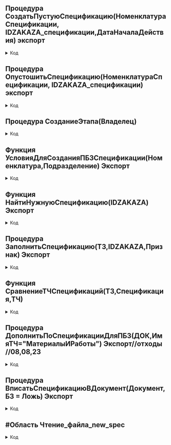 
 ## Процедура  СоздатьПустуюСпецификацию(НоменклатураСпецификации, IDZAKAZA_спецификации,ДатаНачалаДействия) экспорт                     	

 <details> <summary> Код  </summary>
	УстановитьПривилегированныйРежим(Истина);       
	//                                                
	
	//
	Специф = Справочники.РесурсныеСпецификации.СоздатьЭлемент();    
	
	
	
	Специф.Родитель 							= Справочники.РесурсныеСпецификации.НайтиПоНаименованию("К распределению");			
	Специф.ТипПроизводственногоПроцесса 		= Перечисления.ТипыПроизводственныхПроцессов.Сборка;
	Специф.ОсновноеИзделиеКоличествоУпаковок 	= 1;
	Специф.ОсновноеИзделиеНоменклатура 			= НоменклатураСпецификации;
	Специф.ОсновноеИзделиеУпаковка 				= Специф.ОсновноеИзделиеНоменклатура.ЕдиницаИзмерения;
	//
	Специф.Наименование 						= Строка(Специф.ОсновноеИзделиеНоменклатура);		
	Специф.НачалоДействия 						= ДатаНачалаДействия;
	Специф.Idzakaza 							= IDZAKAZA_спецификации;  
	Специф.СозданоАвтоматическимАлгоритмом 		= Истина;
	Специф.Статус 								= Перечисления.СтатусыСпецификаций.ВРазработке;
	Специф.ВыпускПроизвольнымиПорциями 			= Истина;
	Специф.СпособРаспределенияЗатратНаВыходныеИзделия = Перечисления.СпособыРаспределенияЗатратНаВыходныеИзделия.ПоДолямСтоимости; 
	Специф.МатериалыИУслуги.Очистить();      
	//
	ВыхИзд 						= Специф.ВыходныеИзделия.Добавить();
	ВыхИзд.Номенклатура 		= Специф.ОсновноеИзделиеНоменклатура; 
	ВыхИзд.КоличествоУпаковок 	= Специф.ОсновноеИзделиеКоличествоУпаковок; 
	ВыхИзд.Упаковка 			= Специф.ОсновноеИзделиеУпаковка; 
	//  
	Специф.Записать();   
	
	СозданиеЭтапа(Специф.Ссылка);
	УстановитьПривилегированныйРежим(Ложь);

</details>  

 ## Процедура ОпустошитьСпецификацию(НоменклатураСпецификации, IDZAKAZA_спецификации) экспорт                     	

 <details> <summary> Код  </summary>
	УстановитьПривилегированныйРежим(Истина);       
	//
	//ДатаНачалаДействия = ТекущаяДата()-60*60*24;          
	//
	Специф = Справочники.РесурсныеСпецификации.НайтиПоРеквизиту("IDZAKAZA",IDZAKAZA_спецификации);
	Если ЗначениеЗаполнено(Специф) тогда 
		Специф = Специф.ПолучитьОбъект();
		Специф.Родитель 							= Справочники.РесурсныеСпецификации.НайтиПоНаименованию("К распределению");			
		Специф.ТипПроизводственногоПроцесса 		= Перечисления.ТипыПроизводственныхПроцессов.Сборка;
		Специф.ОсновноеИзделиеКоличествоУпаковок 	= 1;
		Специф.ОсновноеИзделиеНоменклатура 			= НоменклатураСпецификации;
		Специф.ОсновноеИзделиеУпаковка 				= Специф.ОсновноеИзделиеНоменклатура.ЕдиницаИзмерения;
		//
		Специф.Наименование 						= Строка(Специф.ОсновноеИзделиеНоменклатура);		
		//Специф.НачалоДействия 						= ДатаНачалаДействия;
		Специф.Idzakaza 							= IDZAKAZA_спецификации;  
		Специф.СозданоАвтоматическимАлгоритмом 		= Истина;
		Специф.Статус 								= Перечисления.СтатусыСпецификаций.ВРазработке;
		Специф.ВыпускПроизвольнымиПорциями 			= Истина;
		Специф.СпособРаспределенияЗатратНаВыходныеИзделия = Перечисления.СпособыРаспределенияЗатратНаВыходныеИзделия.ПоДолямСтоимости; 
		Специф.МатериалыИУслуги.Очистить();      
		//                          
		Специф.ВыходныеИзделия.Очистить();
		ВыхИзд 						= Специф.ВыходныеИзделия.Добавить();
		ВыхИзд.Номенклатура 		= Специф.ОсновноеИзделиеНоменклатура; 
		ВыхИзд.КоличествоУпаковок 	= Специф.ОсновноеИзделиеКоличествоУпаковок; 
		ВыхИзд.Упаковка 			= Специф.ОсновноеИзделиеУпаковка; 
		//  
		Специф.Записать();      
		Специф = Справочники.РесурсныеСпецификации.НайтиПоРеквизиту("IDZAKAZA",IDZAKAZA_спецификации).ПолучитьОбъект();
		Специф.Записать();   
	КонецЕсли;
	УстановитьПривилегированныйРежим(Ложь);

</details>  


 ## Процедура СозданиеЭтапа(Владелец)

 <details> <summary> Код  </summary>
	Этап = Справочники.ЭтапыПроизводства.СоздатьЭлемент();
	Этап.Заполнить(Неопределено);
	Этап.Владелец             = Владелец;
	Этап.НомерЭтапа           = 1;
	Этап.НомерСледующегоЭтапа = 0;        	
	Этап.Наименование         = СтрШаблон(НСтр("ru = 'Производство %1';
	|en = 'Manufacturing %1'"), 1); 
	Этап.Подразделение = Справочники.СтруктураПредприятия.НайтиПоНаименованию("Производство");
	Этап.УстановитьСсылкуНового(Справочники.ЭтапыПроизводства.ПолучитьСсылку());
	Этап.Записать();   
	
	

</details>

 ## Функция УсловияДляСозданияПБЗСпецификации(Номенклатура,Подразделение) Экспорт

 <details> <summary> Код  </summary>
	//Автосоздание спецификации если - 
	//А) Подразделение = "Производство","Производство_1", "ЦПМ"
	//Б) Номенклатура.ВидНоменклатуры.НаборСвойств = "Готовая продукция","Товар (б/х, б/с)"
	//В) Номенклатура.Гн_ВидКабеля = "Отходы"
	//Г) Номенклатура = "жгут"
	//Д) Номенклатура = НЕ "жгут", "пруток", "катанка", "канал медный"
	
	Ответ = Ложь;
	Номенкл = НРег(Строка(Номенклатура)); 
	
	Если 	Подразделение.Наименование = "Производство" 
		или Подразделение.Наименование = "Производство_1" 
		или Подразделение.Наименование = "ЦПМ" тогда
		
		Если 	СтрНайти(Номенклатура.ВидНоменклатуры.НаборСвойств.Наименование,"Готовая продукция") 
			или СтрНайти(Номенклатура.ВидНоменклатуры.НаборСвойств.Наименование,"Товар (б/х, б/с)")   
			или СтрНайти(Нрег(Номенклатура.Гн_ВидКабеля.Наименование),"отходы") 
			или СтрНайти(Номенкл,"жгут") тогда
			
			
			Если не(СтрНайти(Номенкл,"шина")>0 
				или СтрНайти(Номенкл,"пруток")>0  
				или СтрНайти(Номенкл,"канал медный")>0 
				или СтрНайти(Номенкл,"катанка")>0) тогда
				Ответ = Истина;
			КонецЕсли;
		КонецЕсли;
	КонецЕсли;
	Возврат Ответ;
</details>


 ## Функция НайтиНужнуюСпецификацию(IDZAKAZA) Экспорт

 <details> <summary> Код  </summary>
	IDZAKAZA_запрос = Число("1" + Сред(Формат(IDZAKAZA,"ЧГ=0"),2));
	
	Запрос = Новый Запрос;
	Запрос.УстановитьПараметр("IDZAKAZA", IDZAKAZA_запрос);
	Запрос.Текст = 
	"ВЫБРАТЬ ПЕРВЫЕ 1
	|	Спец.Ссылка КАК Ссылка
	|ИЗ
	|	Справочник.РесурсныеСпецификации КАК Спец
	|ГДЕ
	|	Спец.IDZAKAZA = &IDZAKAZA
	|
	|УПОРЯДОЧИТЬ ПО
	|	Спец.НачалоДействия УБЫВ";
	
	
	Результат = Запрос.Выполнить().Выгрузить();
	Если Результат.Количество() = 1 тогда
		Спец = Результат[0].Ссылка;
	Иначе 
		Спец = Справочники.РесурсныеСпецификации.ПустаяСсылка();		
	КонецЕсли;
	Возврат Спец;
</details>


 ## Процедура ЗаполнитьСпецификацию(ТЗ,IDZAKAZA,Признак) Экспорт      	

 <details> <summary> Код  </summary>
	Спецификация = Справочники.РесурсныеСпецификации.НайтиПоРеквизиту("IDZAKAZA",IDZAKAZA);
	Если ЗначениеЗаполнено(Спецификация) тогда
		Спецификация = Спецификация.ПолучитьОбъект();	
		НужнаЗапись = Ложь;
		ТЧ = ?(Признак = "Производственная","МатериалыИУслуги","ВсеВОдномМатериалыИУслугиExpertClass");
		Если СравнениеТЧСпецификаций(ТЗ,Спецификация.Ссылка,ТЧ) тогда  //немножко сравниваем Кол-во и номенкл, чтобы избежать записи
			Спецификация[ТЧ].Загрузить(ТЗ);			 
			НужнаЗапись = Истина;			
		КонецЕсли;
		Если  Спецификация.МатериалыИУслуги.Количество()>0 
			и Спецификация.ВсеВОдномМатериалыИУслугиExpertClass.Количество()>0 
			И Спецификация.Статус <> Перечисления.СтатусыСпецификаций.Действует тогда 			
			Спецификация.Статус = Перечисления.СтатусыСпецификаций.Действует;       
			НужнаЗапись = Истина;
		КонецЕсли;         
		Если НужнаЗапись тогда
			Спецификация.Записать();	        
		КонецЕсли;	
	КонецЕсли;  	

</details>


 ## Функция СравнениеТЧСпецификаций(ТЗ,Спецификация,ТЧ)	

 <details> <summary> Код  </summary>
	Ответ = ложь;                                   
	КоличествоУпаковок = ?(ТЧ = "МатериалыИУслуги","КоличествоУпаковок","ЭталонныйНорматив");
	СП = Спецификация[ТЧ];
	Если ТЗ.Количество() <> СП.Количество() тогда
		Ответ = Истина;
	Иначе
		Для ИН = 0 по СП.Количество()-1 цикл
			Если ТЗ[ИН].Номенклатура <> СП[ИН].Номенклатура или Окр(ТЗ[ИН][КоличествоУпаковок],3) <> СП[ИН][КоличествоУпаковок] тогда					
				Ответ = Истина;
				Прервать;
			КонецЕсли;
		КонецЦикла;
	КонецЕсли;	
	Возврат Ответ
</details>

 ## Процедура ДополнитьПоСпецификацииДляПБЗ(ДОК,ИмяТЧ="МатериалыИРаботы") Экспорт//отходы //08,08,23

 <details> <summary> Код  </summary>
	ДОК.МатериалыИРаботы.Очистить();	
	
	Запрос = Новый Запрос;
	МенеджерВременныхТаблиц = Новый МенеджерВременныхТаблиц;
	Запрос.МенеджерВременныхТаблиц = МенеджерВременныхТаблиц;
	
	Запрос.Текст = Документы.ПроизводствоБезЗаказа.ТекстЗапросаМатериалыПоГруппамЗатрат();
	Запрос.УстановитьПараметр("Дата", ДОК.Дата);
	Запрос.УстановитьПараметр("ВидЦены", ДОК.ВидЦены);
	Запрос.УстановитьПараметр("ЗаполнятьАвтоматически", Истина);
	
	// Подготовим таблицу продукции
	ПоляГруппировки = "НомерГруппыЗатрат, НаправлениеВыпуска, Получатель,
	|	Номенклатура, Характеристика, Серия,
	|	Назначение, Спецификация";
	ПоляСуммирования = "Количество";
	
	ТаблицаПродукции = ДОК.ВыходныеИзделия.Выгрузить(, ПоляГруппировки + ", " + ПоляСуммирования);
	ТаблицаПродукции.Свернуть(ПоляГруппировки, ПоляСуммирования);
	
	ТаблицаПродукции.Колонки.Добавить("Организация",				Новый ОписаниеТипов("СправочникСсылка.Организации"));
	ТаблицаПродукции.Колонки.Добавить("ГруппировкаЗатрат",			Новый ОписаниеТипов("ПеречислениеСсылка.ГруппировкиЗатратВПроизводствеБезЗаказа"));
	ТаблицаПродукции.Колонки.Добавить("Подразделение",				Новый ОписаниеТипов("СправочникСсылка.СтруктураПредприятия"));
	ТаблицаПродукции.Колонки.Добавить("ОшибкаВНастройкахМодели",	Новый ОписаниеТипов("Булево"));
	ТаблицаПродукции.Колонки.Добавить("ОтражатьЗатратыДокументом",	Новый ОписаниеТипов("Булево"));
	
	ТаблицаПродукции.ЗаполнитьЗначения(ДОК.Организация,			"Организация");
	ТаблицаПродукции.ЗаполнитьЗначения(ДОК.ГруппировкаЗатрат,	"ГруппировкаЗатрат");
	ТаблицаПродукции.ЗаполнитьЗначения(ДОК.Подразделение,		"Подразделение");
	ТаблицаПродукции.ЗаполнитьЗначения(Истина,						"ОтражатьЗатратыДокументом");
	
	// Подготовим параметры заполнения
	ДанныеШапки = Новый Структура("Дата", ДОК.Дата);
	
	ПараметрыЗаполнения = Новый Структура("ДанныеШапки",	ДанныеШапки);
	ПараметрыЗаполнения.Вставить("ЗаполнятьАвтоматически",	Истина);
	
	ПереченьДанных = Новый Массив;
	ПереченьДанных.Добавить("МатериалыИУслуги");
	ПараметрыЗаполнения.Вставить("ПереченьДанных", ПереченьДанных);
	
	// Получим данные спецификаций и поместим их в ВТ.
	Документы.ПроизводствоБезЗаказа.ДанныеСпецификацииПоСпискуПродукции(ТаблицаПродукции,
	ПараметрыЗаполнения,
	МенеджерВременныхТаблиц);
	
	// Заполним затраты
	ТаблицаЗатрат = Запрос.Выполнить().Выгрузить();
	
	Если Не ТаблицаЗатрат.Количество() = 0 Тогда
		МассивСтрок = Новый Массив;
		СтруктураПоиска = Новый Структура("НомерГруппыЗатрат", 0);
		
		ТаблицаОбъекта = ДОК[ИмяТЧ]; // ДанныеФормыКоллекция
		Для Каждого ТекЗатрата Из ТаблицаЗатрат Цикл
			
			НоваяСтрока = ТаблицаОбъекта.Добавить();
			ЗаполнитьЗначенияСвойств(НоваяСтрока, ТекЗатрата);
			
			СтруктураПоиска.НомерГруппыЗатрат = НоваяСтрока.НомерГруппыЗатрат;
		КонецЦикла;
	КонецЕсли;

</details>

 ## Процедура ВписатьСпецификациюВДокумент(Документ,БЗ = Ложь) Экспорт    

 <details> <summary> Код  </summary>
	Если БЗ тогда 
		ТЧ = "ВыходныеИзделия"; 
		НужнаЗапись = Ложь;
		ТЗ = Документ[ТЧ].Выгрузить();      	
		Для каждого Стр из ТЗ  цикл       
			Если Стр.IDZAKAZA <> Стр.Спецификация.IDZAKAZA тогда 	//попадаем если спецификация НЕ наша 			
				Стр.Спецификация = Справочники.РесурсныеСпецификации.НайтиПоРеквизиту("IDZAKAZA",Стр.IDZAKAZA);
				//Если она незаполнена тогда очищаем и стираем наличиеСпецификации из заказа
				Если Стр.Спецификация["МатериалыИУслуги"].Количество() = 0 
					или Стр.Спецификация["ВсеВОдномМатериалыИУслугиExpertClass"].Количество() = 0 тогда
					Стр.СпецификацияЗаполнена = Ложь;
				КонецЕсли;
				НужнаЗапись = Истина;
			КонецЕсли;   
		КонецЦикла;   
		Если НужнаЗапись тогда
			Документ = Документ.ПолучитьОбъект(); 
			Документ.Перезаполнение_из_хттп_Сервиса = Истина;
			Документ[ТЧ].Загрузить(ТЗ);
			Документ.Записать();  
		КонецЕсли;
	Иначе    
		НужнаЗапись = Ложь;
		ЕстьСпецуха = Документ.НаличиеСпецификации;
		ТЧ = "Продукция";
		ТЗ = Документ[ТЧ].Выгрузить();      	
		Для каждого Стр из ТЗ  цикл       
			Если Стр.IDZAKAZA <> Стр.Спецификация.IDZAKAZA тогда 	//попадаем если спецификация НЕ наша 			
				НужнаЗапись = ?(Стр.Спецификация.IDZAKAZA > 0,Истина,НужнаЗапись);
				Стр.Спецификация = Справочники.РесурсныеСпецификации.НайтиПоРеквизиту("IDZAKAZA",Стр.IDZAKAZA);
				//Если она незаполнена тогда очищаем и стираем наличиеСпецификации из заказа
				Если Стр.Спецификация["МатериалыИУслуги"].Количество() = 0 или Стр.Спецификация["ВсеВОдномМатериалыИУслугиExpertClass"].Количество() = 0 тогда
					Стр.Спецификация = Справочники.РесурсныеСпецификации.ПустаяСсылка();	
				КонецЕсли;	
				НужнаЗапись = ?(Стр.IDZAKAZA = Стр.Спецификация.IDZAKAZA,Истина,НужнаЗапись);		
			КонецЕсли;   
			ЕстьСпецуха = ?(ЗначениеЗаполнено(Стр.Спецификация) = Ложь,Ложь,ЕстьСпецуха);
		КонецЦикла;   
		Если НужнаЗапись тогда  
			Документ = Документ.ПолучитьОбъект();  
			Документ[ТЧ].Загрузить(ТЗ);
			Документ.НаличиеСпецификации = ЕстьСпецуха;
			Документ.Записать(); 
		КонецЕсли;
	КонецЕсли;                                               

</details>




	


 ## #Область Чтение_файла_new_spec

 <details> <summary> Код  </summary>

 ## Функция ОбработатьФайлик_new_spec(ТЗ,Факт_или_эталон = 1) Экспорт                        

 <details> <summary> Код  </summary>
	//У нас два файлика new_spec_1, new_spec_2 в первом факт, во втором эталон
	ПутьКФайлу =  "\\dataserv1c\IT-отдел\Obmen\erp_ev\new_spec_"+Факт_или_эталон+".xml";       
	
	ЧтениеXML = Новый ЧтениеXML;
	ЧтениеXML.ОткрытьФайл(ПутьКФайлу);
	
	Пока ЧтениеXML.Прочитать() Цикл  
		Если ЧтениеXML.ТипУзла = ТипУзлаXML.НачалоЭлемента Тогда  //Определяем начало элемента			
			Если ЧтениеXML.Имя = "Материалы" или ЧтениеXML.ТипУзла=ТипУзлаXML.КонецЭлемента Тогда	
				Продолжить; 
			ИначеЕсли СтрНачинаетсяС(ЧтениеXML.Имя,"Значения") тогда   
				Отходы 		= Булево(ЧтениеXML.ПолучитьАтрибут(4));
				БЗ 			= Булево(ЧтениеXML.ПолучитьАтрибут(5));
				IDZAKAZA 	= Число (ЧтениеXML.ПолучитьАтрибут(6));
				Признак 	= Строка(ЧтениеXML.ПолучитьАтрибут(7));
				ВставитьСтрочкуТЗ_new_spec(ЧтениеXML,ТЗ);							
			КонецЕсли;
		КонецЕсли;  
	КонецЦикла;   
	ЧтениеXML.Закрыть();  
	Возврат Новый Структура("ТЗ,ОТХОДЫ,БЗ,IDZAKAZA,ПРИЗНАК",ТЗ,ОТХОДЫ,БЗ,IDZAKAZA,ПРИЗНАК);
</details>

 ## Функция ПолучитьДок(БЗ,IDZAKAZA)Экспорт

 <details> <summary> Код  </summary>
	Если БЗ тогда     
		Документ = ОбщийМодульИДЗАКИ.ПолучитьНужныйНамПБЗ(IDZAKAZA);		
	Иначе
		Документ = ОбщийМодульИДЗАКИ.ПолучитьНужныйНамЗНП(IDZAKAZA);
	КонецЕсли;                                                      
	Если Документ.Количество() тогда 
		Документ = Документ[0].Ссылка; 
	Иначе 
		Документ = Неопределено;
	КонецЕсли; 	  
	Возврат Документ; 
</details>	

 ## Функция ФормированиеТЗ_new_spec()Экспорт

 <details> <summary> Код  </summary>
	ТабЗнач = Новый ТаблицаЗначений;
	ТабЗнач.Колонки.Добавить("Код");                                       
	ТабЗнач.Колонки.Добавить("Номенклатура");    
	ТабЗнач.Колонки.Добавить("КоличествоУпаковок");                        
	ТабЗнач.Колонки.Добавить("Количество");                                
	ТабЗнач.Колонки.Добавить("Упаковка");                                  
	ТабЗнач.Колонки.Добавить("ПроизводитсяВПроцессе");                     
	ТабЗнач.Колонки.Добавить("ТребуетсяУказыватьСерии");
	ТабЗнач.Колонки.Добавить("Альтернативный");   
	ТабЗнач.Колонки.Добавить("СпособПолученияМатериалаРедактирование");          
	ТабЗнач.Колонки.Добавить("СпособПолученияМатериала");
	ТабЗнач.Колонки.Добавить("СтатьяКалькуляции"); 		
	ТабЗнач.Колонки.Добавить("ВидОперации"); 
	Возврат ТабЗнач
</details>

 ## Процедура ВставитьСтрочкуТЗ_new_spec(ЧтениеXML, ТЗ) Экспорт  

 <details> <summary> Код  </summary>
	НовСтр 											= ТЗ.Добавить();
	НовСтр.Код 										= ЧтениеXML.ПолучитьАтрибут(0);
	НовСтр.Номенклатура 							= Справочники.Номенклатура.НайтиПоКоду(НовСтр.Код);
	НовСтр.КоличествоУпаковок 						= ЧтениеXML.ПолучитьАтрибут(1);
	НовСтр.Количество 								= ЧтениеXML.ПолучитьАтрибут(1);
	НовСтр.Упаковка 								= НовСтр.Номенклатура.ЕдиницаИзмерения;
	
	НовСтр.ПроизводитсяВПроцессе					= Ложь;
	НовСтр.ТребуетсяУказыватьСерии 					= Ложь;
	НовСтр.Альтернативный 							= Ложь;                        
	НовСтр.СпособПолученияМатериала					= Перечисления.СпособыПолученияМатериаловВСпецификации.Обеспечивать;//30,06
	НовСтр.СпособПолученияМатериалаРедактирование	= Строка(НовСтр.СпособПолученияМатериала);  
	НовСтр.СтатьяКалькуляции 						= Справочники.СтатьиКалькуляции.НайтиПоНаименованию("Статья калькуляции по умолчанию").Ссылка;											
	НовСтр.ВидОперации                              = ЧтениеXML.ПолучитьАтрибут(3);

</details>

</details>
